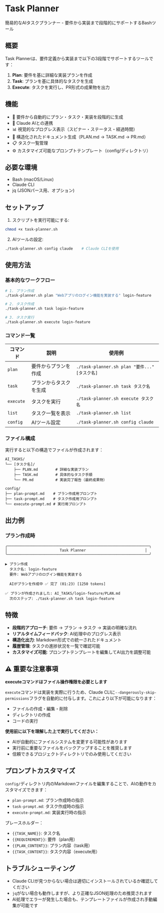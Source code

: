 # Task Planner

簡易的なAIタスクプランナー - 要件から実装まで段階的にサポートするBashツール

## 概要

Task Plannerは、要件定義から実装まで以下の3段階でサポートするツールです：

1. **Plan**: 要件を基に詳細な実装プランを作成
2. **Task**: プランを基に具体的なタスクを生成  
3. **Execute**: タスクを実行し、PR形式の成果物を出力

## 機能

- 🎯 要件から自動的にプラン・タスク・実装を段階的に生成
- 🤖 Claude AIとの連携
- 📊 視覚的なプログレス表示（スピナー・ステータス・経過時間）
- 📝 構造化されたドキュメント生成（PLAN.md → TASK.md → PR.md）
- 📋 タスク一覧管理
- ⚙️ カスタマイズ可能なプロンプトテンプレート（config/ディレクトリ）

## 必要な環境

- Bash (macOS/Linux)
- Claude CLI
- jq (JSONパース用、オプション)

## セットアップ

1. スクリプトを実行可能にする:
```bash
chmod +x task-planner.sh
```

2. AIツールの設定:
```bash
./task-planner.sh config claude    # Claude CLIを使用
```

## 使用方法

### 基本的なワークフロー

```bash
# 1. プラン作成
./task-planner.sh plan "Webアプリのログイン機能を実装する" login-feature

# 2. タスク作成  
./task-planner.sh task login-feature

# 3. タスク実行
./task-planner.sh execute login-feature
```

### コマンド一覧

| コマンド | 説明 | 使用例 |
|---------|------|--------|
| `plan` | 要件からプランを作成 | `./task-planner.sh plan "要件..." [タスク名]` |
| `task` | プランからタスクを生成 | `./task-planner.sh task タスク名` |
| `execute` | タスクを実行 | `./task-planner.sh execute タスク名` |
| `list` | タスク一覧を表示 | `./task-planner.sh list` |
| `config` | AIツール設定 | `./task-planner.sh config claude` |

### ファイル構成

実行すると以下の構造でファイルが作成されます：

```
AI_TASKS/
└── [タスク名]/
    ├── PLAN.md        # 詳細な実装プラン
    ├── TASK.md        # 具体的なタスク手順
    └── PR.md          # 実装完了報告（最終成果物）

config/
├── plan-prompt.md    # プラン作成用プロンプト
├── task-prompt.md    # タスク作成用プロンプト
└── execute-prompt.md # 実行用プロンプト
```

## 出力例

### プラン作成時
```
╭─────────────────────────────────────────────────────────────────╮
│                        Task Planner                           │
╰─────────────────────────────────────────────────────────────────╯

▶ プラン作成
  タスク名: login-feature
  要件: Webアプリのログイン機能を実装する

  AIがプランを作成中 ✅ 完了 (01:23) [1250 tokens]

✅ プランが作成されました: AI_TASKS/login-feature/PLAN.md
  次のステップ: ./task-planner.sh task login-feature
```

## 特徴

- **段階的アプローチ**: 要件 → プラン → タスク → 実装の明確な流れ
- **リアルタイムフィードバック**: AI処理中のプログレス表示
- **構造化出力**: Markdown形式での統一されたドキュメント
- **履歴管理**: タスクの進捗状況を一覧で確認可能
- **カスタマイズ可能**: プロンプトテンプレートを編集してAI出力を調整可能

## ⚠️ 重要な注意事項

**executeコマンドはファイル操作権限を必要とします**

`execute`コマンドは実装を実際に行うため、Claude CLIに`--dangerously-skip-permissions`フラグを自動的に付与します。これにより以下が可能になります：

- ファイルの作成・編集・削除
- ディレクトリの作成
- コードの実行

**使用前に以下を理解した上で実行してください：**
- AIが自動的にファイルシステムを変更する可能性があります
- 実行前に重要なファイルをバックアップすることを推奨します
- 信頼できるプロジェクトディレクトリでのみ使用してください

## プロンプトカスタマイズ

`config/`ディレクトリ内のMarkdownファイルを編集することで、AIの動作をカスタマイズできます：

- `plan-prompt.md`: プラン作成時の指示
- `task-prompt.md`: タスク作成時の指示  
- `execute-prompt.md`: 実装実行時の指示

プレースホルダー：
- `{{TASK_NAME}}`: タスク名
- `{{REQUIREMENT}}`: 要件（plan用）
- `{{PLAN_CONTENT}}`: プラン内容（task用）
- `{{TASK_CONTENT}}`: タスク内容（execute用）

## トラブルシューティング

- Claude CLIが見つからない場合は適切にインストールされているか確認してください
- `jq`がない場合も動作しますが、より正確なJSON処理のため推奨されます
- AI処理でエラーが発生した場合も、テンプレートファイルが作成され手動編集が可能です
